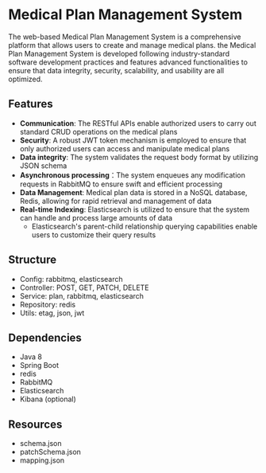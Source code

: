 # Medical Plan Management System
The web-based Medical Plan Management System is a comprehensive platform that allows users to create and manage medical plans. the Medical Plan Management System is developed following industry-standard software development practices and features advanced functionalities to ensure that data integrity, security, scalability, and usability are all optimized.

## Features
* **Communication**: The RESTful APIs enable authorized users to carry out standard CRUD operations on the medical plans
* **Security**: A robust JWT token mechanism is employed to ensure that only authorized users can access and manipulate medical plans
* **Data integrity**: The system validates the request body format by utilizing JSON schema
* **Asynchronous processing**：The system enqueues any modification requests in RabbitMQ to ensure swift and efficient processing
* **Data Management**: Medical plan data is stored in a NoSQL database, Redis, allowing for rapid retrieval and management of data
* **Real-time Indexing**: Elasticsearch is utilized to ensure that the system can handle and process large amounts of data
  * Elasticsearch's parent-child relationship querying capabilities enable users to customize their query results

## Structure
* Config: rabbitmq, elasticsearch
* Controller: POST, GET, PATCH, DELETE
* Service: plan, rabbitmq, elasticsearch
* Repository: redis
* Utils: etag, json, jwt

## Dependencies
* Java 8
* Spring Boot
* redis
* RabbitMQ
* Elasticsearch
* Kibana (optional)

## Resources
* schema.json
* patchSchema.json
* mapping.json